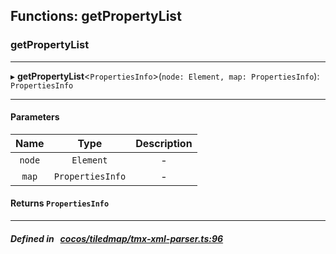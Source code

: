 ## Functions: getPropertyList

### getPropertyList


___
▸ **getPropertyList**<`PropertiesInfo`\>(`node: Element, map: PropertiesInfo`): `PropertiesInfo`
___


#### Parameters

| Name | Type | Description |
| :------: | :------: | :------: |
| `node` | `Element` | - |
| `map` | `PropertiesInfo` | - |

#### Returns `PropertiesInfo` 
___


##### Defined in &nbsp;   [cocos/tiledmap/tmx-xml-parser.ts:96](https://github.com/cocos-creator/engine/blob/c7bf6b8a9/cocos/tiledmap/tmx-xml-parser.ts#L96)&nbsp;
